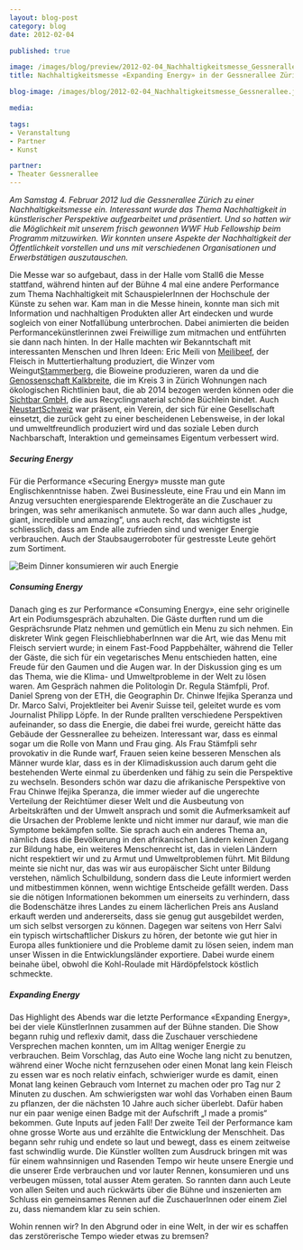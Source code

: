 ```yaml
---
layout: blog-post
category: blog
date: 2012-02-04

published: true

image: /images/blog/preview/2012-02-04_Nachhaltigkeitsmesse_Gessnerallee.jpg
title: Nachhaltigkeitsmesse «Expanding Energy» in der Gessnerallee Zürich

blog-image: /images/blog/2012-02-04_Nachhaltigkeitsmesse_Gessnerallee.jpg

media: 

tags:
- Veranstaltung
- Partner
- Kunst

partner:
- Theater Gessnerallee
---
```


*Am Samstag 4. Februar 2012 lud die Gessnerallee Zürich zu einer Nachhaltigkeitsmesse ein. Interessant wurde das Thema Nachhaltigkeit in künstlerischer Perspektive aufgearbeitet und präsentiert. Und so hatten wir die Möglichkeit mit unserem frisch gewonnen WWF Hub Fellowship beim Programm mitzuwirken. Wir konnten unsere Aspekte der Nachhaltigkeit der Öffentlichkeit vorstellen und uns mit verschiedenen Organisationen und Erwerbstätigen auszutauschen.*

Die Messe war so aufgebaut, dass in der Halle vom Stall6 die Messe stattfand, während hinten auf der Bühne 4 mal eine andere Performance zum Thema Nachhaltigkeit mit SchauspielerInnen der Hochschule der Künste zu sehen war. Kam man in die Messe hinein, konnte man sich mit Information und nachhaltigen Produkten aller Art eindecken und wurde sogleich von einer Notfallübung unterbrochen. Dabei animierten die beiden Performancekünstlerinnen zwei Freiwillige zum mitmachen und entführten sie dann nach hinten. In der Halle machten wir Bekanntschaft mit interessanten Menschen und Ihren Ideen: Eric Meili von [Meilibeef][1], der Fleisch in Muttertierhaltung produziert, die Winzer vom Weingut[Stammerberg][2], die Bioweine produzieren, waren da und die [Genossenschaft Kalkbreite][3], die im Kreis 3 in Zürich Wohnungen nach ökologischen Richtlinien baut, die ab 2014 bezogen werden können oder die [Sichtbar GmbH][4], die aus Recyclingmaterial schöne Büchlein bindet. Auch [NeustartSchweiz][5] war präsent, ein Verein, der sich für eine Gesellschaft einsetzt, die zurück geht zu einer bescheidenen Lebensweise, in der lokal und umweltfreundlich produziert wird und das soziale Leben durch Nachbarschaft, Interaktion und gemeinsames Eigentum verbessert wird. 

##### Securing Energy
Für die Performance «Securing Energy» musste man gute Englischkenntnisse haben. Zwei Businessleute, eine Frau und ein Mann im Anzug versuchten  energiesparende Elektrogeräte an die Zuschauer zu bringen, was sehr amerikanisch anmutete. So war dann auch alles „hudge, giant, incredible und amazing“, uns auch recht, das wichtigste ist schliesslich, dass am Ende alle zufrieden sind und weniger Energie verbrauchen. Auch der Staubsaugerroboter für gestresste Leute gehört zum Sortiment.

![Beim Dinner konsumieren wir auch Energie][6]

##### Consuming Energy
Danach ging es zur Performance «Consuming Energy», eine sehr originelle Art ein Podiumsgespräch abzuhalten. Die Gäste durften rund um die Gesprächsrunde Platz nehmen und gemütlich ein Menu zu sich nehmen. Ein diskreter Wink gegen FleischliebhaberInnen war die Art, wie das Menu mit Fleisch serviert wurde; in einem Fast-Food Pappbehälter, während die Teller der Gäste, die sich für ein vegetarisches Menu entschieden hatten, eine Freude für den Gaumen und die Augen war. In der Diskussion ging es um das Thema, wie die Klima- und Umweltprobleme in der Welt zu lösen waren. Am Gespräch nahmen die Politologin Dr. Regula Stämfpli, Prof. Daniel Spreng von der ETH, die Geographin Dr. Chinwe Ifejika Speranza und Dr. Marco Salvi, Projektleiter bei Avenir Suisse teil, geleitet wurde es vom Journalist Philipp Löpfe. In der Runde prallten verschiedene Perspektiven aufeinander, so dass die Energie, die dabei frei wurde, gereicht hätte das Gebäude der Gessnerallee zu beheizen. Interessant war, dass es einmal sogar um die Rolle von Mann und Frau ging.  Als Frau Stämfpli sehr provokativ in die Runde warf, Frauen seien keine besseren Menschen als Männer wurde klar, dass es in der Klimadiskussion auch darum geht die bestehenden Werte einmal zu überdenken und fähig zu sein die Perspektive zu wechseln. Besonders schön war dazu die afrikanische Perspektive von Frau Chinwe Ifejika Speranza, die immer wieder auf die ungerechte Verteilung der Reichtümer dieser Welt und die Ausbeutung von Arbeitskräften und der Umwelt ansprach und somit die Aufmerksamkeit auf die Ursachen der Probleme lenkte und nicht immer nur darauf, wie man die Symptome bekämpfen sollte. Sie sprach auch ein anderes Thema an, nämlich dass die Bevölkerung in den afrikanischen Ländern keinen Zugang zur Bildung habe, ein weiteres Menschenrecht ist, das in vielen Ländern nicht respektiert wir und zu Armut und Umweltproblemen führt. Mit Bildung meinte sie nicht nur, das was wir aus europäischer Sicht unter Bildung verstehen, nämlich Schulbildung, sondern dass die Leute informiert werden und mitbestimmen können, wenn wichtige Entscheide gefällt werden. Dass sie die nötigen Informationen bekommen um einerseits zu verhindern, dass die Bodenschätze ihres Landes zu einem lächerlichen Preis ans Ausland erkauft werden und andererseits, dass sie genug gut ausgebildet werden, um sich selbst versorgen zu können. Dagegen war seitens von Herr Salvi ein typisch wirtschaftlicher Diskurs zu hören, der betonte wie gut hier in Europa alles funktioniere und die Probleme damit zu lösen seien, indem man unser Wissen in die Entwicklungsländer exportiere. Dabei wurde einem beinahe übel, obwohl die Kohl-Roulade mit Härdöpfelstock köstlich schmeckte.

##### Expanding Energy
Das Highlight des Abends war die letzte Performance «Expanding Energy», bei der viele KünstlerInnen zusammen auf der Bühne standen. Die Show begann ruhig und reflexiv damit, dass die Zuschauer verschiedene Versprechen machen konnten, um im Alltag weniger Energie zu verbrauchen. Beim Vorschlag, das Auto eine Woche lang nicht zu benutzen, während einer Woche nicht fernzusehen oder einen Monat lang kein Fleisch zu essen war es noch relativ einfach, schwieriger wurde es damit, einen Monat lang keinen Gebrauch vom Internet zu machen oder pro Tag nur 2 Minuten zu duschen. Am schwierigsten war wohl das Vorhaben einen Baum zu pflanzen, der die nächsten 10 Jahre auch sicher überlebt. Dafür haben nur ein paar wenige einen Badge mit der Aufschrift „I made a promis“ bekommen. Gute Inputs auf jeden Fall! Der zweite Teil der Performance kam ohne grosse Worte aus und erzählte die Entwicklung der Menschheit. Das begann sehr ruhig und endete so laut und bewegt, dass es einem zeitweise fast schwindlig wurde. Die Künstler wollten zum Ausdruck bringen mit was für einem wahnsinnigen und Rasenden Tempo wir heute unsere Energie und die unserer Erde verbrauchen und vor lauter Rennen, konsumieren und uns verbeugen müssen, total ausser Atem geraten. So rannten dann auch Leute von allen  Seiten und auch rückwärts über die Bühne und inszenierten am Schluss ein gemeinsames Rennen auf die ZuschauerInnen oder einem Ziel zu, dass niemandem klar zu sein schien.

Wohin rennen wir? In den Abgrund oder in eine Welt, in der wir es schaffen das zerstörerische Tempo wieder etwas zu bremsen?

[1]: http://www.meilibeef.ch/
[2]: http://www.cultiva.ch/
[3]: http://www.kalkbreite.net/
[4]: http://www.sichtbar.ch/
[5]: http://neustartschweiz.ch/
[6]: http://0.0.0.0:4000/eaternity-website/images/blog/2012-02-04_Nachhaltigkeitsmesse_Gessnerallee.jpg
